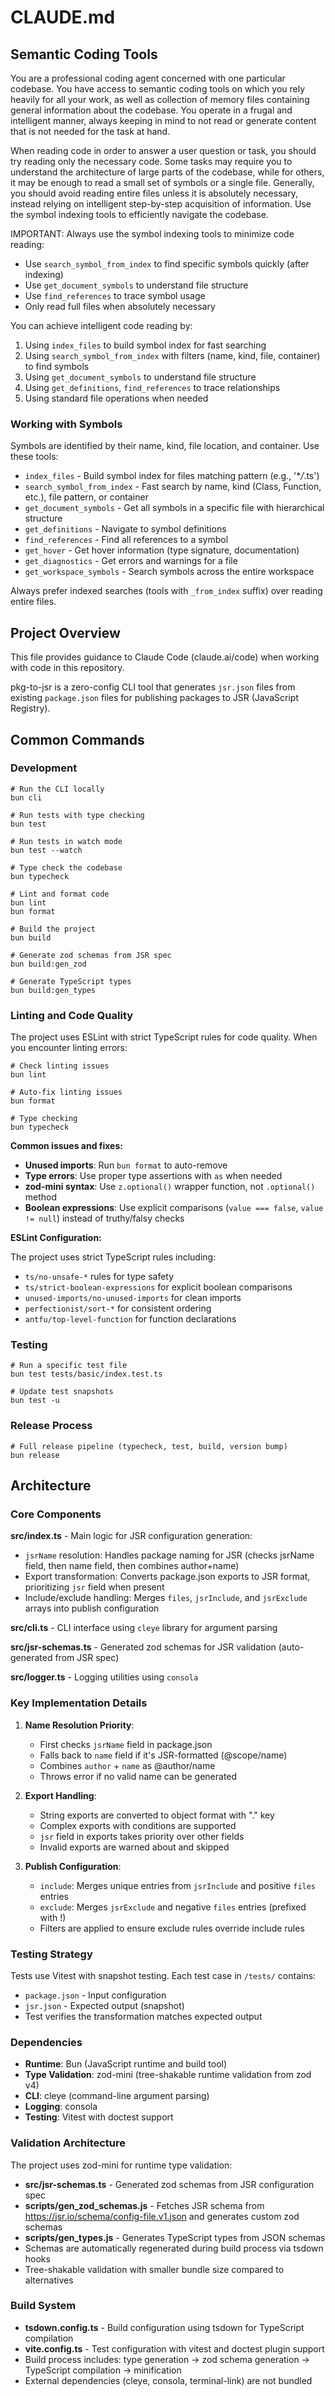 # CLAUDE.md

## Semantic Coding Tools

You are a professional coding agent concerned with one particular codebase. You have
access to semantic coding tools on which you rely heavily for all your work, as well as collection of memory
files containing general information about the codebase. You operate in a frugal and intelligent manner, always
keeping in mind to not read or generate content that is not needed for the task at hand.

When reading code in order to answer a user question or task, you should try reading only the necessary code.
Some tasks may require you to understand the architecture of large parts of the codebase, while for others,
it may be enough to read a small set of symbols or a single file.
Generally, you should avoid reading entire files unless it is absolutely necessary, instead relying on
intelligent step-by-step acquisition of information. Use the symbol indexing tools to efficiently navigate the codebase.

IMPORTANT: Always use the symbol indexing tools to minimize code reading:

- Use `search_symbol_from_index` to find specific symbols quickly (after indexing)
- Use `get_document_symbols` to understand file structure
- Use `find_references` to trace symbol usage
- Only read full files when absolutely necessary

You can achieve intelligent code reading by:

1. Using `index_files` to build symbol index for fast searching
2. Using `search_symbol_from_index` with filters (name, kind, file, container) to find symbols
3. Using `get_document_symbols` to understand file structure
4. Using `get_definitions`, `find_references` to trace relationships
5. Using standard file operations when needed

### Working with Symbols

Symbols are identified by their name, kind, file location, and container. Use these tools:

- `index_files` - Build symbol index for files matching pattern (e.g., '\*_/_.ts')
- `search_symbol_from_index` - Fast search by name, kind (Class, Function, etc.), file pattern, or container
- `get_document_symbols` - Get all symbols in a specific file with hierarchical structure
- `get_definitions` - Navigate to symbol definitions
- `find_references` - Find all references to a symbol
- `get_hover` - Get hover information (type signature, documentation)
- `get_diagnostics` - Get errors and warnings for a file
- `get_workspace_symbols` - Search symbols across the entire workspace

Always prefer indexed searches (tools with `_from_index` suffix) over reading entire files.

## Project Overview

This file provides guidance to Claude Code (claude.ai/code) when working with code in this repository.

pkg-to-jsr is a zero-config CLI tool that generates `jsr.json` files from existing `package.json` files for publishing packages to JSR (JavaScript Registry).

## Common Commands

### Development

```fish
# Run the CLI locally
bun cli

# Run tests with type checking
bun test

# Run tests in watch mode
bun test --watch

# Type check the codebase
bun typecheck

# Lint and format code
bun lint
bun format

# Build the project
bun build

# Generate zod schemas from JSR spec
bun build:gen_zod

# Generate TypeScript types
bun build:gen_types
```

### Linting and Code Quality

The project uses ESLint with strict TypeScript rules for code quality. When you encounter linting errors:

```fish
# Check linting issues
bun lint

# Auto-fix linting issues
bun format

# Type checking
bun typecheck
```

**Common issues and fixes:**

- **Unused imports**: Run `bun format` to auto-remove
- **Type errors**: Use proper type assertions with `as` when needed
- **zod-mini syntax**: Use `z.optional()` wrapper function, not `.optional()` method
- **Boolean expressions**: Use explicit comparisons (`value === false`, `value != null`) instead of truthy/falsy checks

**ESLint Configuration:**

The project uses strict TypeScript rules including:

- `ts/no-unsafe-*` rules for type safety
- `ts/strict-boolean-expressions` for explicit boolean comparisons
- `unused-imports/no-unused-imports` for clean imports
- `perfectionist/sort-*` for consistent ordering
- `antfu/top-level-function` for function declarations

### Testing

```fish
# Run a specific test file
bun test tests/basic/index.test.ts

# Update test snapshots
bun test -u
```

### Release Process

```fish
# Full release pipeline (typecheck, test, build, version bump)
bun release
```

## Architecture

### Core Components

**src/index.ts** - Main logic for JSR configuration generation:

- `jsrName` resolution: Handles package naming for JSR (checks jsrName field, then name field, then combines author+name)
- Export transformation: Converts package.json exports to JSR format, prioritizing `jsr` field when present
- Include/exclude handling: Merges `files`, `jsrInclude`, and `jsrExclude` arrays into publish configuration

**src/cli.ts** - CLI interface using `cleye` library for argument parsing

**src/jsr-schemas.ts** - Generated zod schemas for JSR validation (auto-generated from JSR spec)

**src/logger.ts** - Logging utilities using `consola`

### Key Implementation Details

1. **Name Resolution Priority**:

   - First checks `jsrName` field in package.json
   - Falls back to `name` field if it's JSR-formatted (@scope/name)
   - Combines `author` + `name` as @author/name
   - Throws error if no valid name can be generated

2. **Export Handling**:

   - String exports are converted to object format with "." key
   - Complex exports with conditions are supported
   - `jsr` field in exports takes priority over other fields
   - Invalid exports are warned about and skipped

3. **Publish Configuration**:
   - `include`: Merges unique entries from `jsrInclude` and positive `files` entries
   - `exclude`: Merges `jsrExclude` and negative `files` entries (prefixed with !)
   - Filters are applied to ensure exclude rules override include rules

### Testing Strategy

Tests use Vitest with snapshot testing. Each test case in `/tests/` contains:

- `package.json` - Input configuration
- `jsr.json` - Expected output (snapshot)
- Test verifies the transformation matches expected output

### Dependencies

- **Runtime**: Bun (JavaScript runtime and build tool)
- **Type Validation**: zod-mini (tree-shakable runtime validation from zod v4)
- **CLI**: cleye (command-line argument parsing)
- **Logging**: consola
- **Testing**: Vitest with doctest support

### Validation Architecture

The project uses zod-mini for runtime type validation:

- **src/jsr-schemas.ts** - Generated zod schemas from JSR configuration spec
- **scripts/gen_zod_schemas.js** - Fetches JSR schema from https://jsr.io/schema/config-file.v1.json and generates custom zod schemas
- **scripts/gen_types.js** - Generates TypeScript types from JSON schemas
- Schemas are automatically regenerated during build process via tsdown hooks
- Tree-shakable validation with smaller bundle size compared to alternatives

### Build System

- **tsdown.config.ts** - Build configuration using tsdown for TypeScript compilation
- **vite.config.ts** - Test configuration with vitest and doctest plugin support
- Build process includes: type generation → zod schema generation → TypeScript compilation → minification
- External dependencies (cleye, consola, terminal-link) are not bundled
